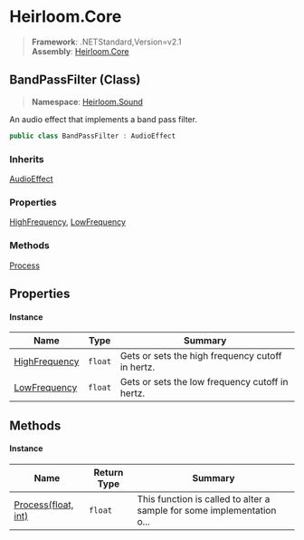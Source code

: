 # Heirloom.Core

> **Framework**: .NETStandard,Version=v2.1  
> **Assembly**: [Heirloom.Core][0]

## BandPassFilter (Class)

> **Namespace**: [Heirloom.Sound][0]

An audio effect that implements a band pass filter.

```cs
public class BandPassFilter : AudioEffect
```

### Inherits

[AudioEffect][1]

### Properties

[HighFrequency][2], [LowFrequency][3]

### Methods

[Process][4]

## Properties

#### Instance

| Name               | Type    | Summary                                          |
|--------------------|---------|--------------------------------------------------|
| [HighFrequency][2] | `float` | Gets or sets the high frequency cutoff in hertz. |
| [LowFrequency][3]  | `float` | Gets or sets the low frequency cutoff in hertz.  |

## Methods

#### Instance

| Name                     | Return Type | Summary                                                                |
|--------------------------|-------------|------------------------------------------------------------------------|
| [Process(float, int)][4] | `float`     | This function is called to alter a sample for some implementation o... |

[0]: ../../Heirloom.Core.md
[1]: AudioEffect.md
[2]: BandPassFilter/HighFrequency.md
[3]: BandPassFilter/LowFrequency.md
[4]: BandPassFilter/Process.md
